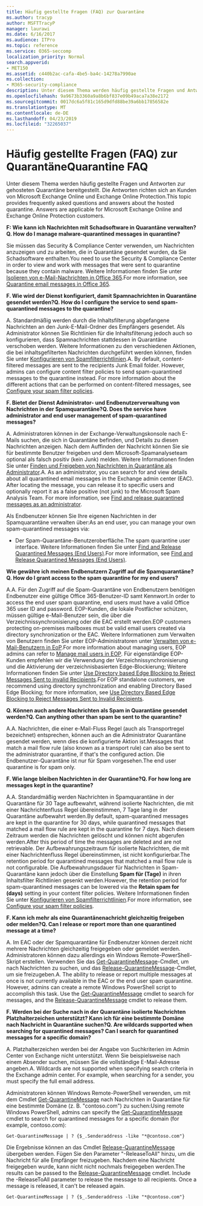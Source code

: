 ```yaml
---
title: Häufig gestellte Fragen (FAQ) zur Quarantäne
ms.author: tracyp
author: MSFTTracyP
manager: laurawi
ms.date: 6/16/2017
ms.audience: ITPro
ms.topic: reference
ms.service: O365-seccomp
localization_priority: Normal
search.appverid:
- MET150
ms.assetid: c440b2ac-cafa-4be5-ba4c-14278a7990ae
ms.collection:
- M365-security-compliance
description: Unter diesem Thema werden häufig gestellte Fragen und Antworten zur gehosteten Quarantäne bereitgestellt.
ms.openlocfilehash: 9a9673b3360a9a8b6bf837e09b49aca7a38e2172
ms.sourcegitcommit: 0017dc6a5f81c165d9dfd88be39a6bb17856582e
ms.translationtype: MT
ms.contentlocale: de-DE
ms.lasthandoff: 04/23/2019
ms.locfileid: "32265037"
---
```

# <a name="quarantine-faq"></a><span data-ttu-id="6d33a-103">Häufig gestellte Fragen (FAQ) zur Quarantäne</span><span class="sxs-lookup"><span data-stu-id="6d33a-103">Quarantine FAQ</span></span>

<span data-ttu-id="6d33a-p101">Unter diesem Thema werden häufig gestellte Fragen und Antworten zur gehosteten Quarantäne bereitgestellt. Die Antworten richten sich an Kunden von Microsoft Exchange Online und Exchange Online Protection.</span><span class="sxs-lookup"><span data-stu-id="6d33a-p101">This topic provides frequently asked questions and answers about the hosted quarantine. Answers are applicable for Microsoft Exchange Online and Exchange Online Protection customers.</span></span>
  
 <span data-ttu-id="6d33a-106">**F: Wie kann ich Nachrichten mit Schadsoftware in Quarantäne verwalten?**</span><span class="sxs-lookup"><span data-stu-id="6d33a-106">**Q. How do I manage malware-quarantined messages in quarantine?**</span></span>
  
<span data-ttu-id="6d33a-107">Sie müssen das Security &amp; Compliance Center verwenden, um Nachrichten anzuzeigen und zu arbeiten, die in Quarantäne gesendet wurden, da Sie Schadsoftware enthalten.</span><span class="sxs-lookup"><span data-stu-id="6d33a-107">You need to use the Security &amp; Compliance Center in order to view and work with messages that were sent to quarantine because they contain malware.</span></span> <span data-ttu-id="6d33a-108">Weitere Informationen finden Sie unter [Isolieren von e-Mail-Nachrichten in Office 365](https://support.office.com/article/Quarantine-email-messages-in-Office-365-4c234874-015e-4768-8495-98fcccfc639b).</span><span class="sxs-lookup"><span data-stu-id="6d33a-108">For more information, see [Quarantine email messages in Office 365](https://support.office.com/article/Quarantine-email-messages-in-Office-365-4c234874-015e-4768-8495-98fcccfc639b).</span></span>
  
 <span data-ttu-id="6d33a-109">**F. Wie wird der Dienst konfiguriert, damit Spamnachrichten in Quarantäne gesendet werden?**</span><span class="sxs-lookup"><span data-stu-id="6d33a-109">**Q. How do I configure the service to send spam-quarantined messages to the quarantine?**</span></span>
  
<span data-ttu-id="6d33a-p103">A. Standardmäßig werden durch die Inhaltsfilterung abgefangene Nachrichten an den Junk-E-Mail-Ordner des Empfängers gesendet. Als Administrator können Sie Richtlinien für die Inhaltsfilterung jedoch auch so konfigurieren, dass Spamnachrichten stattdessen in Quarantäne verschoben werden. Weitere Informationen zu den verschiedenen Aktionen, die bei inhaltsgefilterten Nachrichten durchgeführt werden können, finden Sie unter [Konfigurieren von Spamfilterrichtlinien](configure-your-spam-filter-policies.md).</span><span class="sxs-lookup"><span data-stu-id="6d33a-p103">A. By default, content-filtered messages are sent to the recipients Junk Email folder. However, admins can configure content filter policies to send spam-quarantined messages to the quarantine instead. For more information about the different actions that can be performed on content-filtered messages, see [Configure your spam filter policies](configure-your-spam-filter-policies.md).</span></span>
  
 <span data-ttu-id="6d33a-114">**F. Bietet der Dienst Administrator- und Endbenutzerverwaltung von Nachrichten in der Spamquarantäne?**</span><span class="sxs-lookup"><span data-stu-id="6d33a-114">**Q. Does the service have administrator and end user management of spam-quarantined messages?**</span></span>
  
<span data-ttu-id="6d33a-p104">A. Administratoren können in der Exchange-Verwaltungskonsole nach E-Mails suchen, die sich in Quarantäne befinden, und Details zu diesen Nachrichten anzeigen. Nach dem Auffinden der Nachricht können Sie sie für bestimmte Benutzer freigeben und dem Microsoft-Spamanalyseteam optional als falsch positiv (kein Junk) melden. Weitere Informationen finden Sie unter [Finden und Freigeben von Nachrichten in Quarantäne als Administrator](find-and-release-quarantined-messages-as-an-administrator.md).</span><span class="sxs-lookup"><span data-stu-id="6d33a-p104">A. As an administrator, you can search for and view details about all quarantined email messages in the Exchange admin center (EAC). After locating the message, you can release it to specific users and optionally report it as a false positive (not junk) to the Microsoft Spam Analysis Team. For more information, see [Find and release quarantined messages as an administrator](find-and-release-quarantined-messages-as-an-administrator.md).</span></span>
  
<span data-ttu-id="6d33a-119">Als Endbenutzer können Sie Ihre eigenen Nachrichten in der Spamquarantäne verwalten über:</span><span class="sxs-lookup"><span data-stu-id="6d33a-119">As an end user, you can manage your own spam-quarantined messages via:</span></span> 
  
- <span data-ttu-id="6d33a-120">Der Spam-Quarantäne-Benutzeroberfläche.</span><span class="sxs-lookup"><span data-stu-id="6d33a-120">The spam quarantine user interface.</span></span> <span data-ttu-id="6d33a-121">Weitere Informationen finden Sie unter [Find and Release Quarantined Messages (End Users)](http://technet.microsoft.com/library/e439b560-827a-4807-abd3-6b861c1ff786.aspx).</span><span class="sxs-lookup"><span data-stu-id="6d33a-121">For more information, see [Find and Release Quarantined Messages (End Users)](http://technet.microsoft.com/library/e439b560-827a-4807-abd3-6b861c1ff786.aspx).</span></span>
        
 <span data-ttu-id="6d33a-122">**Wie gewähre ich meinen Endbenutzern Zugriff auf die Spamquarantäne?**</span><span class="sxs-lookup"><span data-stu-id="6d33a-122">**Q. How do I grant access to the spam quarantine for my end users?**</span></span>
  
<span data-ttu-id="6d33a-123">A.</span><span class="sxs-lookup"><span data-stu-id="6d33a-123">A.</span></span> <span data-ttu-id="6d33a-124">Für den Zugriff auf die Spam-Quarantäne von Endbenutzern benötigen Endbenutzer eine gültige Office 365-Benutzer-ID samt Kennwort.</span><span class="sxs-lookup"><span data-stu-id="6d33a-124">In order to access the end user spam quarantine, end users must have a valid Office 365 user ID and password.</span></span> <span data-ttu-id="6d33a-125">EOP-Kunden, die lokale Postfächer schützen, müssen gültige e-Mail-Benutzer sein, die über die Verzeichnissynchronisierung oder die EAC erstellt werden.</span><span class="sxs-lookup"><span data-stu-id="6d33a-125">EOP customers protecting on-premises mailboxes must be valid email users created via directory synchronization or the EAC.</span></span> <span data-ttu-id="6d33a-126">Weitere Informationen zum Verwalten von Benutzern finden Sie unter EOP-Administratoren unter [Verwalten von e-Mail-Benutzern in EoP](eop/manage-mail-users-in-eop.md).</span><span class="sxs-lookup"><span data-stu-id="6d33a-126">For more information about managing users, EOP admins can refer to [Manage mail users in EOP](eop/manage-mail-users-in-eop.md).</span></span> <span data-ttu-id="6d33a-127">Für eigenständige EOP-Kunden empfehlen wir die Verwendung der Verzeichnissynchronisierung und die Aktivierung der verzeichnisbasierten Edge-Blockierung; Weitere Informationen finden Sie unter [Use Directory based Edge Blocking to Reject Messages Sent to invalid Recipients](http://technet.microsoft.com/library/ca7b7416-92ed-40ad-abdb-695be46ea2e4.aspx).</span><span class="sxs-lookup"><span data-stu-id="6d33a-127">For EOP standalone customers, we recommend using directory synchronization and enabling Directory Based Edge Blocking; for more information, see [Use Directory Based Edge Blocking to Reject Messages Sent to Invalid Recipients](http://technet.microsoft.com/library/ca7b7416-92ed-40ad-abdb-695be46ea2e4.aspx).</span></span>
  
 <span data-ttu-id="6d33a-128">**Q. Können auch andere Nachrichten als Spam in Quarantäne gesendet werden?**</span><span class="sxs-lookup"><span data-stu-id="6d33a-128">**Q. Can anything other than spam be sent to the quarantine?**</span></span>
  
<span data-ttu-id="6d33a-129">A.</span><span class="sxs-lookup"><span data-stu-id="6d33a-129">A.</span></span> <span data-ttu-id="6d33a-130">Nachrichten, die einer e-Mail-Fluss Regel (auch als Transportregel bezeichnet) entsprechen, können auch an die Administrator Quarantäne gesendet werden, wenn dies die konfigurierte Aktion ist.</span><span class="sxs-lookup"><span data-stu-id="6d33a-130">Messages that match a mail flow rule (also known as a transport rule) can also be sent to the administrator quarantine, if that's the configured action.</span></span> <span data-ttu-id="6d33a-131">Die Endbenutzer-Quarantäne ist nur für Spam vorgesehen.</span><span class="sxs-lookup"><span data-stu-id="6d33a-131">The end user quarantine is for spam only.</span></span>
  
 <span data-ttu-id="6d33a-132">**F. Wie lange bleiben Nachrichten in der Quarantäne?**</span><span class="sxs-lookup"><span data-stu-id="6d33a-132">**Q. For how long are messages kept in the quarantine?**</span></span>
  
<span data-ttu-id="6d33a-133">A.</span><span class="sxs-lookup"><span data-stu-id="6d33a-133">A.</span></span> <span data-ttu-id="6d33a-134">Standardmäßig werden Nachrichten in Spamquarantäne in der Quarantäne für 30 Tage aufbewahrt, während isolierte Nachrichten, die mit einer Nachrichtenfluss Regel übereinstimmen, 7 Tage lang in der Quarantäne aufbewahrt werden.</span><span class="sxs-lookup"><span data-stu-id="6d33a-134">By default, spam-quarantined messages are kept in the quarantine for 30 days, while quarantined messages that matched a mail flow rule are kept in the quarantine for 7 days.</span></span> <span data-ttu-id="6d33a-135">Nach diesem Zeitraum werden die Nachrichten gelöscht und können nicht abgerufen werden.</span><span class="sxs-lookup"><span data-stu-id="6d33a-135">After this period of time the messages are deleted and are not retrievable.</span></span> <span data-ttu-id="6d33a-136">Der Aufbewahrungszeitraum für isolierte Nachrichten, die mit einer Nachrichtenfluss Regel übereinstimmen, ist nicht konfigurierbar.</span><span class="sxs-lookup"><span data-stu-id="6d33a-136">The retention period for quarantined messages that matched a mail flow rule is not configurable.</span></span> <span data-ttu-id="6d33a-137">Die Aufbewahrungsdauer für Nachrichten in Spam-Quarantäne kann jedoch über die Einstellung **Spam für (Tage)** in ihren Inhaltsfilter Richtlinien gesenkt werden.</span><span class="sxs-lookup"><span data-stu-id="6d33a-137">However, the retention period for spam-quarantined messages can be lowered via the **Retain spam for (days)** setting in your content filter policies.</span></span> <span data-ttu-id="6d33a-138">Weitere Informationen finden Sie unter [Konfigurieren von Spamfilterrichtlinien](configure-your-spam-filter-policies.md).</span><span class="sxs-lookup"><span data-stu-id="6d33a-138">For more information, see [Configure your spam filter policies](configure-your-spam-filter-policies.md).</span></span>
  
 <span data-ttu-id="6d33a-139">**F. Kann ich mehr als eine Quarantänenachricht gleichzeitig freigeben oder melden?**</span><span class="sxs-lookup"><span data-stu-id="6d33a-139">**Q. Can I release or report more than one quarantined message at a time?**</span></span>
  
<span data-ttu-id="6d33a-p109">A. Im EAC oder der Spamquarantäne für Endbenutzer können derzeit nicht mehrere Nachrichten gleichzeitig freigegeben oder gemeldet werden. Administratoren können dazu allerdings ein Windows Remote-PowerShell-Skript erstellen. Verwenden Sie das [Get-QuarantineMessage](http://technet.microsoft.com/library/88026da1-8dbc-49e7-80e8-112a32773c34.aspx)-Cmdlet, um nach Nachrichten zu suchen, und das [Release-QuarantineMessage](http://technet.microsoft.com/library/4a3aa05c-238f-46f2-b8dd-b0e3c38eab3e.aspx)-Cmdlet, um sie freizugeben.</span><span class="sxs-lookup"><span data-stu-id="6d33a-p109">A. The ability to release or report multiple messages at once is not currently available in the EAC or the end user spam quarantine. However, admins can create a remote Windows PowerShell script to accomplish this task. Use the [Get-QuarantineMessage](http://technet.microsoft.com/library/88026da1-8dbc-49e7-80e8-112a32773c34.aspx) cmdlet to search for messages, and the [Release-QuarantineMessage](http://technet.microsoft.com/library/4a3aa05c-238f-46f2-b8dd-b0e3c38eab3e.aspx) cmdlet to release them.</span></span> 
  
 <span data-ttu-id="6d33a-144">**F. Werden bei der Suche nach in der Quarantäne isolierte Nachrichten Platzhalterzeichen unterstützt? Kann ich für eine bestimmte Domäne nach Nachricht in Quarantäne suchen?**</span><span class="sxs-lookup"><span data-stu-id="6d33a-144">**Q. Are wildcards supported when searching for quarantined messages? Can I search for quarantined messages for a specific domain?**</span></span>
  
<span data-ttu-id="6d33a-p110">A. Platzhalterzeichen werden bei der Angabe von Suchkriterien im Admin Center von Exchange nicht unterstützt. Wenn Sie beispielsweise nach einem Absender suchen, müssen Sie die vollständige E-Mail-Adresse angeben.</span><span class="sxs-lookup"><span data-stu-id="6d33a-p110">A. Wildcards are not supported when specifying search criteria in the Exchange admin center. For example, when searching for a sender, you must specify the full email address.</span></span>
  
<span data-ttu-id="6d33a-148">Administratoren können Windows Remote-PowerShell verwenden, um mit dem Cmdlet [Get-QuarantineMessage](http://technet.microsoft.com/library/88026da1-8dbc-49e7-80e8-112a32773c34.aspx) nach Nachrichten in Quarantäne für eine bestimmte Domäne (z. B. "contoso.com") zu suchen:</span><span class="sxs-lookup"><span data-stu-id="6d33a-148">Using remote Windows PowerShell, admins can specify the [Get-QuarantineMessage](http://technet.microsoft.com/library/88026da1-8dbc-49e7-80e8-112a32773c34.aspx) cmdlet to search for quarantined messages for a specific domain (for example, contoso.com):</span></span> 
  
```
Get-QuarantineMessage | ? {$_.Senderaddress -like "*@contoso.com"}
```

<span data-ttu-id="6d33a-p111">Die Ergebnisse können an das Cmdlet [Release-QuarantineMessage](http://technet.microsoft.com/library/4a3aa05c-238f-46f2-b8dd-b0e3c38eab3e.aspx) übergeben werden. Fügen Sie den Parameter "-ReleaseToAll" hinzu, um die Nachricht für alle Empfänger freizugeben. Nachdem eine Nachricht freigegeben wurde, kann nicht nicht nochmals freigegeben werden.</span><span class="sxs-lookup"><span data-stu-id="6d33a-p111">The results can be passed to the [Release-QuarantineMessage](http://technet.microsoft.com/library/4a3aa05c-238f-46f2-b8dd-b0e3c38eab3e.aspx) cmdlet. Include the -ReleaseToAll parameter to release the message to all recipients. Once a message is released, it can't be released again.</span></span> 
  
```
Get-QuarantineMessage | ? {$_.Senderaddress -like "*@contoso.com"}
```


